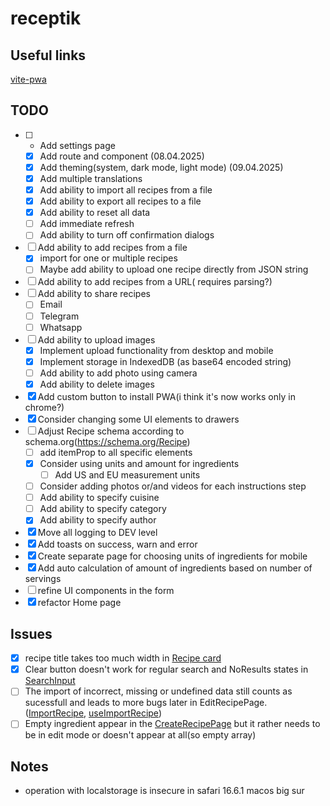 # receptik

## Useful links

[vite-pwa](https://vite-pwa-org.netlify.app/)

## TODO

- [ ] - Add settings page
  - [x] Add route and component (08.04.2025)
  - [x] Add theming(system, dark mode, light mode) (09.04.2025)
  - [x] Add multiple translations
  - [x] Add ability to import all recipes from a file
  - [x] Add ability to export all recipes to a file
  - [x] Add ability to reset all data
  - [ ] Add immediate refresh
  - [ ] Add ability to turn off confirmation dialogs
- [ ] Add ability to add recipes from a file
  - [x] import for one or multiple recipes
  - [ ] Maybe add ability to upload one recipe directly from JSON string
- [ ] Add ability to add recipes from a URL( requires parsing?)
- [ ] Add ability to share recipes
  - [ ] Email
  - [ ] Telegram
  - [ ] Whatsapp
- [ ] Add ability to upload images
  - [x] Implement upload functionality from desktop and mobile
  - [x] Implement storage in IndexedDB (as base64 encoded string)
  - [ ] Add ability to add photo using camera
  - [x] Add ability to delete images
- [x] Add custom button to install PWA(i think it's now works only in chrome?)
- [x] Consider changing some UI elements to drawers
- [ ] Adjust Recipe schema according to schema.org(https://schema.org/Recipe)
  - [ ] add itemProp to all specific elements
  - [x] Consider using units and amount for ingredients
    - [ ] Add US and EU measurement units
  - [ ] Consider adding photos or/and videos for each instructions step
  - [ ] Add ability to specify cuisine
  - [ ] Add ability to specify category
  - [x] Add ability to specify author
- [x] Move all logging to DEV level
- [x] Add toasts on success, warn and error
- [x] Create separate page for choosing units of ingredients for mobile
- [x] Add auto calculation of amount of ingredients based on number of servings
- [ ] refine UI components in the form
- [x] refactor Home page

## Issues

- [x] recipe title takes too much width in [Recipe card](./src/components/RecipeCard.tsx)
- [x] Clear button doesn't work for regular search and NoResults states in [SearchInput](./src/components/SearchInput.tsx)
- [ ] The import of incorrect, missing or undefined data still counts as sucessfull and leads to more bugs later in EditRecipePage.([ImportRecipe](./src/components/recipe-settings/ImportRecipes.tsx), [useImportRecipe](./src/hooks/recipes/useImportRecipe.ts))
- [ ] Empty ingredient appear in the [CreateRecipePage](./src/pages/CreateRecipePage.tsx) but it rather needs to be in edit mode or doesn't appear at all(so empty array)

## Notes

- operation with localstorage is insecure in safari 16.6.1 macos big sur

